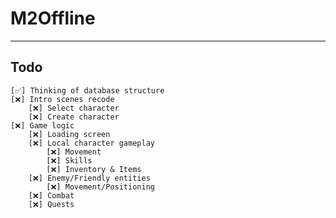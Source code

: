 # M2Offline
---------------
## Todo
    [✅] Thinking of database structure
    [❌] Intro scenes recode
        [❌] Select character
        [❌] Create character
    [❌] Game logic
        [❌] Loading screen
        [❌] Local character gameplay
            [❌] Movement
            [❌] Skills
            [❌] Inventory & Items
        [❌] Enemy/Friendly entities
            [❌] Movement/Positioning
        [❌] Combat
        [❌] Quests
